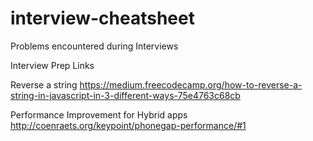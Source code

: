 # interview-cheatsheet

Problems encountered during Interviews

Interview Prep Links

Reverse a string
https://medium.freecodecamp.org/how-to-reverse-a-string-in-javascript-in-3-different-ways-75e4763c68cb

Performance Improvement for Hybrid apps
http://coenraets.org/keypoint/phonegap-performance/#1
